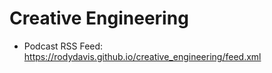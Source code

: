 # Creative Engineering

- Podcast RSS Feed: https://rodydavis.github.io/creative_engineering/feed.xml
